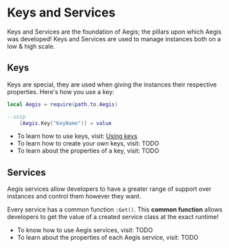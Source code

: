# Keys and Services

Keys and Services are the foundation of Aegis; the pillars upon which Aegis was developed! Keys and Services are used to manage instances both on a low & high scale.

## Keys

Keys are special, they are used when giving the instances their respective properties. Here's how you use a key:

```lua
local Aegis = require(path.to.Aegis)

--snip
	[Aegis.Key("KeyName")] = value

```

- To learn how to use keys, visit: [Using keys](/guides/using-keys)
- To learn how to create your own keys, visit: TODO
- To learn about the properties of a key, visit: TODO

## Services

Aegis services allow developers to have a greater range of support over instances and control them however they want.

Every service has a common function `:Get()`. This **common function** allows developers to get the value of a created service class at the exact runtime!

- To know how to use Aegis services, visit: TODO
- To learn about the properties of each Aegis service, visit: TODO
